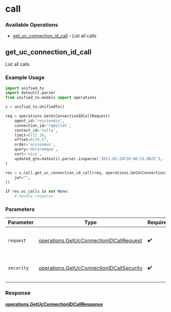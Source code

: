 # call

### Available Operations

* [get_uc_connection_id_call](#get_uc_connection_id_call) - List all calls

## get_uc_connection_id_call

List all calls

### Example Usage

```python
import unified_to
import dateutil.parser
from unified_to.models import operations

s = unified_to.UnifiedTo()

req = operations.GetUcConnectionIDCallRequest(
    agent_id='reiciendis',
    connection_id='repellat',
    contact_id='nulla',
    limit=6711.16,
    offset=6176.57,
    order='accusamus',
    query='doloremque',
    sort='nisi',
    updated_gte=dateutil.parser.isoparse('2021-02-24T20:48:23.002Z'),
)

res = s.call.get_uc_connection_id_call(req, operations.GetUcConnectionIDCallSecurity(
    jwt="",
))

if res.uc_calls is not None:
    # handle response
```

### Parameters

| Parameter                                                                                            | Type                                                                                                 | Required                                                                                             | Description                                                                                          |
| ---------------------------------------------------------------------------------------------------- | ---------------------------------------------------------------------------------------------------- | ---------------------------------------------------------------------------------------------------- | ---------------------------------------------------------------------------------------------------- |
| `request`                                                                                            | [operations.GetUcConnectionIDCallRequest](../../models/operations/getucconnectionidcallrequest.md)   | :heavy_check_mark:                                                                                   | The request object to use for the request.                                                           |
| `security`                                                                                           | [operations.GetUcConnectionIDCallSecurity](../../models/operations/getucconnectionidcallsecurity.md) | :heavy_check_mark:                                                                                   | The security requirements to use for the request.                                                    |


### Response

**[operations.GetUcConnectionIDCallResponse](../../models/operations/getucconnectionidcallresponse.md)**


